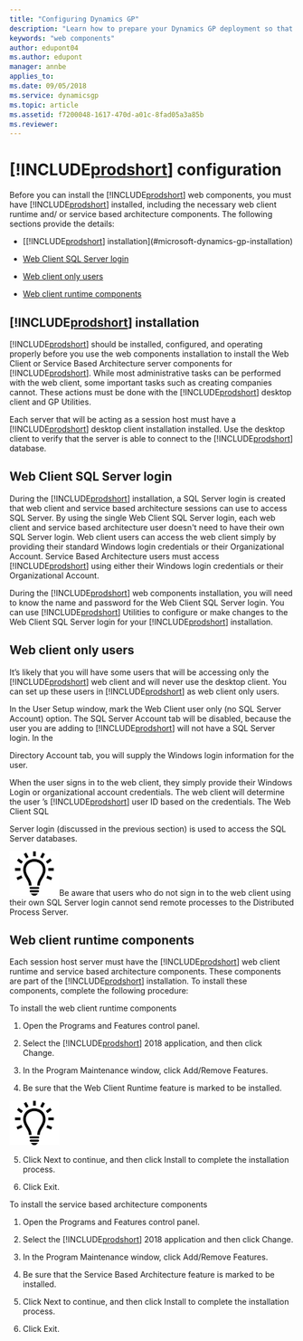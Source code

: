 ```yaml
---
title: "Configuring Dynamics GP"
description: "Learn how to prepare your Dynamics GP deployment so that you can install the web components."
keywords: "web components"
author: edupont04
ms.author: edupont
manager: annbe
applies_to: 
ms.date: 09/05/2018
ms.service: dynamicsgp
ms.topic: article
ms.assetid: f7200048-1617-470d-a01c-8fad05a3a85b
ms.reviewer: 
---
```

<span id="_Toc498953283" class="anchor"></span>

# [!INCLUDE[prodshort](../includes/prodshort.md)] configuration

Before you can install the [!INCLUDE[prodshort](../includes/prodshort.md)] web components, you must have [!INCLUDE[prodshort](../includes/prodshort.md)] installed, including the necessary web client runtime and/ or service based architecture components. The following sections provide the details:

-   [[!INCLUDE[prodshort](../includes/prodshort.md)] installation](#microsoft-dynamics-gp-installation)  

-   [Web Client SQL Server login](#web-client-sql-server-login)  

-   [Web client only users](#web-client-only-users)  

-   [Web client runtime components](#web-client-runtime-components)  

## [!INCLUDE[prodshort](../includes/prodshort.md)] installation

[!INCLUDE[prodshort](../includes/prodshort.md)] should be installed, configured, and operating properly before you use the web components installation to install the Web Client or Service Based Architecture server components for [!INCLUDE[prodshort](../includes/prodshort.md)]. While most administrative tasks can be performed with the web client, some important tasks such as creating companies cannot. These actions must be done with the [!INCLUDE[prodshort](../includes/prodshort.md)] desktop client and GP Utilities.

Each server that will be acting as a session host must have a [!INCLUDE[prodshort](../includes/prodshort.md)] desktop client installation installed. Use the desktop client to verify that the server is able to connect to the [!INCLUDE[prodshort](../includes/prodshort.md)] database.

## Web Client SQL Server login

During the [!INCLUDE[prodshort](../includes/prodshort.md)] installation, a SQL Server login is created that web client and service based architecture sessions can use to access SQL Server. By using the single Web Client SQL Server login, each web client and service based architecture user doesn't need to have their own SQL Server login. Web client users can access the web client simply by providing their standard Windows login credentials or their Organizational Account. Service Based Architecture users must access [!INCLUDE[prodshort](../includes/prodshort.md)] using either their Windows login credentials or their Organizational Account.

During the [!INCLUDE[prodshort](../includes/prodshort.md)] web components installation, you will need to know the name and password for the Web Client SQL Server login. You can use [!INCLUDE[prodshort](../includes/prodshort.md)] Utilities to configure or make changes to the Web Client SQL Server login for your [!INCLUDE[prodshort](../includes/prodshort.md)] installation.

## Web client only users

It’s likely that you will have some users that will be accessing only the [!INCLUDE[prodshort](../includes/prodshort.md)] web client and will never use the desktop client. You can set up these users in [!INCLUDE[prodshort](../includes/prodshort.md)] as web client only users.

In the User Setup window, mark the Web Client user only (no SQL Server Account) option. The SQL Server Account tab will be disabled, because the user you are adding to [!INCLUDE[prodshort](../includes/prodshort.md)] will not have a SQL Server login. In the

Directory Account tab, you will supply the Windows login information for the user.

When the user signs in to the web client, they simply provide their Windows Login or organizational account credentials. The web client will determine the user ’s [!INCLUDE[prodshort](../includes/prodshort.md)] user ID based on the credentials. The Web Client SQL

Server login (discussed in the previous section) is used to access the SQL Server databases.

![displays a lightbulb to indication tips and tricks.](media/lightbulb.png "Lightbulb symbol")Be aware that users who do not sign in to the web client using their own SQL Server login cannot send remote processes to the Distributed Process Server.  

## Web client runtime components

Each session host server must have the [!INCLUDE[prodshort](../includes/prodshort.md)] web client runtime and service based architecture components. These components are part of the [!INCLUDE[prodshort](../includes/prodshort.md)] installation. To install these components, complete the following procedure:

To install the web client runtime components

1. Open the Programs and Features control panel.

2. Select the [!INCLUDE[prodshort](../includes/prodshort.md)] 2018 application, and then click Change.

3. In the Program Maintenance window, click Add/Remove Features.

4. Be sure that the Web Client Runtime feature is marked to be installed.

![displays a lightbulb to indication tips and tricks.](media/lightbulb.png "Lightbulb symbol")  

5. Click Next to continue, and then click Install to complete the installation process.

6. Click Exit.

To install the service based architecture components

1. Open the Programs and Features control panel.

2. Select the [!INCLUDE[prodshort](../includes/prodshort.md)] 2018 application and then click Change.

3. In the Program Maintenance window, click Add/Remove Features.

4. Be sure that the Service Based Architecture feature is marked to be installed.

5. Click Next to continue, and then click Install to complete the installation process.

6. Click Exit.
